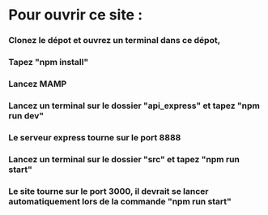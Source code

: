 # Pour ouvrir ce site : 

### Clonez le dépot et ouvrez un terminal dans ce dépot,
### Tapez "npm install"
### Lancez MAMP
### Lancez un terminal sur le dossier "api_express" et tapez "npm run dev"
### Le serveur express tourne sur le port 8888
### Lancez un terminal sur le dossier "src" et tapez "npm run start"
### Le site tourne sur le port 3000, il devrait se lancer automatiquement lors de la commande "npm run start"
